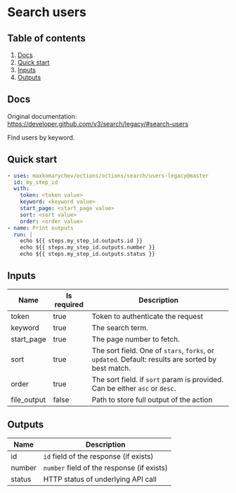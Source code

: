 # Search users

## Table of contents

1. [Docs](#docs)
1. [Quick start](#quick-start)
1. [Inputs](#inputs)
1. [Outputs](#outputs)

<a name="quick-start" ></a>
## Docs

Original documentation: https://developer.github.com/v3/search/legacy/#search-users

Find users by keyword.


<a name="quick start" ></a>
## Quick start

```yaml
- uses: maxkomarychev/octions/octions/search/users-legacy@master
  id: my_step_id
  with:
    token: <token value>
    keyword: <keyword value>
    start_page: <start_page value>
    sort: <sort value>
    order: <order value>
- name: Print outputs
  run: |
    echo ${{ steps.my_step_id.outputs.id }}
    echo ${{ steps.my_step_id.outputs.number }}
    echo ${{ steps.my_step_id.outputs.status }}
```


<a name="inputs" ></a>
## Inputs

| Name | Is required | Description |
|---|---|---|
|token|true|Token to authenticate the request
|keyword|true|The search term.
|start_page|true|The page number to fetch.
|sort|true|The sort field. One of `stars`, `forks`, or `updated`. Default: results are sorted by best match.
|order|true|The sort field. if `sort` param is provided. Can be either `asc` or `desc`.
|file_output|false|Path to store full output of the action

<a name="outputs" ></a>
## Outputs

| Name | Description |
|---|---|
|id|`id` field of the response (if exists)|
|number|`number` field of the response (if exists)|
|status|HTTP status of underlying API call|


